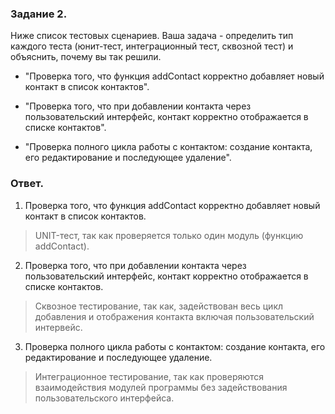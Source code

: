 ### Задание 2.
Ниже список тестовых сценариев. Ваша задача - определить тип каждого теста (юнит-тест, интеграционный тест, сквозной тест) и объяснить, почему вы так решили.

* "Проверка того, что функция addContact корректно добавляет новый контакт в список контактов".

* "Проверка того, что при добавлении контакта через пользовательский интерфейс, контакт корректно отображается в списке контактов".

* "Проверка полного цикла работы с контактом: создание контакта, его редактирование и последующее удаление".


### Ответ.

1. Проверка того, что функция addContact корректно добавляет новый контакт в список контактов.
> UNIT-тест, так как проверяется только один модуль (функцию addContact).

2. Проверка того, что при добавлении контакта через пользовательский интерфейс, контакт корректно отображается в списке контактов.
> Сквозное тестирование, так как, задействован весь цикл добавления и отображения контакта включая пользовательский интервейс.

3. Проверка полного цикла работы с контактом: создание контакта, его редактирование и последующее удаление.
> Интеграционное тестирование, так как проверяются взаимодействия модулей программы без задействования пользовательского интерфейса.